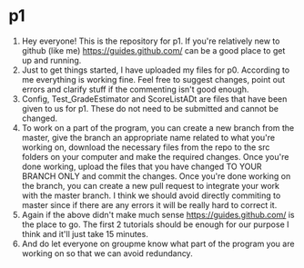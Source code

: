 # p1

1. Hey everyone! This is the repository for p1. If you're relatively new to github (like me) https://guides.github.com/ can be a good place to get up and running.
2. Just to get things started, I have uploaded my files for p0. According to me everything is working fine. Feel free to suggest changes, point out errors and clarify stuff if the commenting isn't good enough.
3. Config, Test_GradeEstimator and ScoreListADt are files that have been given to us for p1. These do not need to be submitted and cannot be changed.
4. To work on a part of the program, you can create a new branch from the master, give the branch an appropriate name related to what you're working on, download the necessary files from the repo to the src folders on your computer and make the required changes. Once you're done working, upload the files that you have changed TO YOUR BRANCH ONLY and commit the changes. Once you're done working on the branch, you can create a new pull request to integrate your work with the master branch. I think we should avoid directly commiting to master since if there are any errors it will be really hard to correct it.
5. Again if the above didn't make much sense https://guides.github.com/ is the place to go. The first 2 tutorials should be enough for our purpose I think and it'll just take 15 minutes.
6. And do let everyone on groupme know what part of the program you are working on so that we can avoid redundancy.
